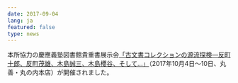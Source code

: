 ```yaml
---
date: 2017-09-04
lang: ja
featured: false
type: news
---
```

本所協力の慶應義塾図書館貴重書展示会<a href="http://www.mita.lib.keio.ac.jp/exhibition/annual_exhibition/index.html" target="_blank">「古文書コレクションの源流探検―反町十郎、反町茂雄、木島誠三、木島櫻谷、そして…」</a>（2017年10月4日～10日、丸善・丸の内本店）が開催されました。
